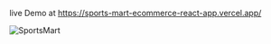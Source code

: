 live Demo at https://sports-mart-ecommerce-react-app.vercel.app/

![SportsMart](https://github.com/YogeshNegi10/SportsMart-React-App/assets/169161916/f15e6a04-31c0-47d6-891a-c65e1ccf1434)
